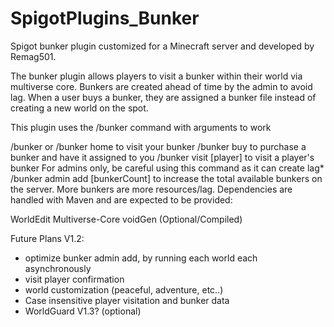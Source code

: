 # SpigotPlugins_Bunker
Spigot bunker plugin customized for a Minecraft server and developed by Remag501.

The bunker plugin allows players to visit a bunker within their world via multiverse core. Bunkers are created ahead of time by the admin to avoid lag. When a user buys a bunker, they are assigned a bunker file instead of creating a new world on the spot.

This plugin uses the /bunker command with arguments to work

/bunker or /bunker home to visit your bunker
/bunker buy to purchase a bunker and have it assigned to you
/bunker visit [player] to visit a player's bunker
For admins only, be careful using this command as it can create lag*
/bunker admin add [bunkerCount] to increase the total available bunkers on the server. More bunkers are more resources/lag.
Dependencies are handled with Maven and are expected to be provided:

WorldEdit
Multiverse-Core
voidGen (Optional/Compiled)

Future Plans V1.2:
- optimize bunker admin add, by running each world each asynchronously
- visit player confirmation
- world customization (peaceful, adventure, etc..)
- Case insensitive player visitation and bunker data
- WorldGuard V1.3? (optional)